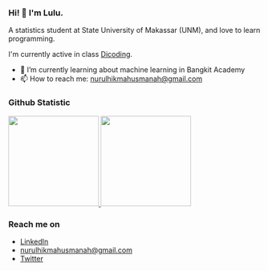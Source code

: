 ### Hi! 👋 I'm Lulu.

A statistics student at State University of Makassar (UNM), and love to learn programming.

I'm currently active in class [Dicoding](https://www.dicoding.com/).

- 🌱 I’m currently learning about machine learning in Bangkit Academy
- 📫 How to reach me: nurulhikmahusmanah@gmail.com

  
### Github Statistic
<p align="left">
<a href="https://github.com/penuliscode">
  <img height="180em" src="https://github-readme-stats-eight-theta.vercel.app/api?username=penuliscode&show_icons=true&theme=algolia&include_all_commits=true&count_private=true"/>
  <img height="180em" src="https://github-readme-stats-eight-theta.vercel.app/api/top-langs/?username=penuliscode&layout=compact&layout=compact&theme=algolia"/>
</a>
</p>

### Reach me on
- <a href="https://linkedin.com/in/nurul-hikmah-usmanah/">LinkedIn</a>
- nurulhikmahusmanah@gmail.com
- <a href="https://twitter/iniluulls">Twitter</a>
